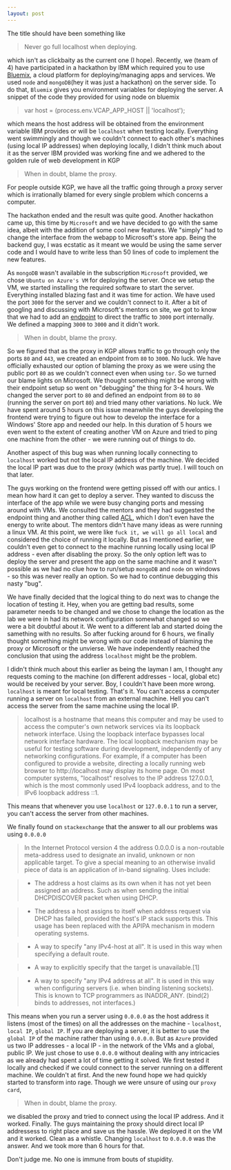 ```yaml
---
layout: post
---
```

The title should have been something like
>Never go full localhost when deploying.

which isn't as clickbaity as the current one (I hope). Recently, we (team of 4)
have participated in a hackathon by IBM which required you to use [Bluemix](https://console.ng.bluemix.net/),
a cloud platform for deploying/managing apps and services. We used `node` and
`mongoDB`(hey it was just a hackathon) on the
server side. To do that, `Bluemix` gives you environment variables for deploying
the server. A snippet of the code they provided for using node on bluemix
> var host = (process.env.VCAP_APP_HOST || 'localhost');

which means the host address will be obtained from the environment variable IBM
provides or will be `localhost`  when testing locally. Everything went
swimmingly and though we couldn't connect to each other's machines (using local
IP addresses) when
deploying locally, I didn't think much about it as the server IBM provided was
working fine and we adhered to the golden rule of web development in KGP
>When in doubt, blame the proxy.

For people outside KGP, we have all the traffic going through a proxy server
which is irrationally blamed for every single problem which concerns a computer.

The hackathon ended and the result was quite good. Another hackathon came up,
this time by `Microsoft` and we have decided to go with the same idea, albeit with the addition
of some cool new features. We "simply" had to
change the interface from the webapp to Microsoft's store app. Being the backend
guy, I was ecstatic as it meant we would be using the same server code and I
would have to write less than 50 lines of code to implement the new features.


As `mongoDB` wasn't available in the subscription `Microsoft` provided, we chose
`Ubuntu on Azure's VM` for deploying the server. Once we setup the VM, we started installing the
required software to start the server. Everything installed blazing fast and it
was time for action. We have used the port `3000` for the server and we couldn't
connect to it. After a bit of googling and discussing with Microsoft's
mentors on site, we got to know that we had to add an [endpoint](azure.microsoft.com/en-in/.../articles/virtual-machines-set-up-endpoints/) to direct the traffic to `3000` port internally. We defined a mapping `3000` to `3000` and it
didn't work.
>When in doubt, blame the proxy.

So we figured that as the proxy in KGP allows traffic to go through only the
ports `80` and `443`, we created an endpoint from `80` to `3000`. No luck.
We have officially exhausted our option of blaming the proxy as we were using
the public port `80` as we couldn't connect even when using `tor`.
So we turned our blame lights on Microsoft. We thought
something might be wrong with their endpoint setup so went on "debugging" the
thing for 3-4 hours. We changed the server port to `80` and defined an endpoint
from `80` to `80` (running the server on port `80`) and tried many other variations.
No luck. We have spent around 5 hours on this issue meanwhile the guys developing the frontend were trying to figure out
how to develop the interface for a Windows' Store app and needed our help. In this duration of 5
hours we even went to the extent of creating another VM on Azure and tried to
ping one machine from the other - we were running out of things to do.

Another aspect of this bug was when running locally connecting to `localhost`
worked but not the local IP address of the machine. We decided the local
IP part was due to the proxy (which was partly true). I will touch on that
later.

The guys working on the frontend were getting pissed off with our antics. I mean
how hard it can get to deploy a server. They wanted to discuss the interface of
the app while we were busy changing ports and messing around with VMs. We consulted the
mentors and they had suggested the endpoint thing and another thing called [ACL](http://azure.microsoft.com/en-in/documentation/articles/virtual-machines-set-up-endpoints/#manage-the-acl-on-an-endpoint),
which I don't even have the energy to write about. The mentors didn't have many
ideas as were running a linux VM.
At this point, we were like `fuck it, we will go all local` and considered the
choice of running it locally. But as I mentioned earlier, we couldn't even get
to connect to the machine running locally using local IP address - even after disabling
the proxy. So the only option left was to deploy the server and present the app
on the same machine and it wasn't possible as we had no clue how to run/setup
`mongoDB` and `node` on windows - so this was never really an option. So we had
to continue debugging this nasty "bug".

We have finally decided that the logical thing to do next was
to change the location of testing it. Hey, when you are getting bad results,
some parameter needs to be changed and we chose to change the location as the
lab we were in had its network configuration somewhat changed so we were a bit
doubtful about it. We went to a different lab and started doing the samething
with no results. So after fucking around for 6 hours, we finally thought
something might be wrong with our code instead of blaming the proxy or Microsoft
or the unvierse. We have independently reached the conclusion that using the
address `localhost` might be the problem.

I didn't think much about this earlier as being the layman I am, I thought any
requests coming to the machine (on different addresses - local, global etc) would be
received by your server. Boy, I couldn't have been more wrong. `localhost` is
meant for local testing. That's it. You can't access a computer running a server
on `localhost` from an external machine. Hell you can't access the server from
the same machine using the local IP.
> localhost is a hostname that means this computer and may be used to access the computer's own network services via its loopback network interface. Using the loopback interface bypasses local network interface hardware. The local loopback mechanism may be useful for testing software during development, independently of any networking configurations. For example, if a computer has been configured to provide a website, directing a locally running web browser to http://localhost may display its home page.
>On most computer systems, "localhost" resolves to the IP address 127.0.0.1, which is the most commonly used IPv4 loopback address, and to the IPv6 loopback address ::1.

This means that whenever you use `localhost` or `127.0.0.1` to run a server, you
can't access the server from other machines.

We finally found on `stackexchange` that the answer to all our problems was
using `0.0.0.0`
>In the Internet Protocol version 4 the address 0.0.0.0 is a non-routable meta-address used to designate an invalid, unknown or non applicable target. To give a special meaning to an otherwise invalid piece of data is an application of in-band signaling.
>Uses include:

>* The address a host claims as its own when it has not yet been assigned an address. Such as when sending the initial DHCPDISCOVER
  packet when using DHCP.

>* The address a host assigns to itself when address request via DHCP has failed, provided the host's IP stack supports this. This usage has been replaced with the APIPA mechanism in modern operating systems.

>* A way to specify "any IPv4-host at all". It is used in this way when specifying a default route.

>* A way to explicitly specify that the target is unavailable.[1]

>* A way to specify "any IPv4 address at all". It is used in this way when configuring servers (i.e. when binding listening sockets).   This is known to TCP programmers as INADDR_ANY. (bind(2) binds to addresses, not interfaces.)

This means when you run a server using `0.0.0.0` as the host address it
listens (most of the times) on all the addresses on the machine - `localhost`, `local IP`, `global IP`. If
you are deploying a server, it is better to use the `global IP` of the machine
rather than using `0.0.0.0`. But as `Azure` provided us two IP addresses - a local IP - 
in the network of the VMs and a global, public IP. We just chose to use `0.0.0.0`
without dealing with any intricacies as we already had spent a lot of time
getting it solved. We first tested it locally and checked if we could connect to
the server running on a different machine. We couldn't at first. And the new found hope
we had quickly started to transform into rage. Though we were unsure of using our
`proxy card`,
>When in doubt, blame the proxy.

 we disabled the proxy and tried to connect using the local IP address.
 And it worked. Finally. The guys maintaining the proxy should direct local IP addressess
to right place and save us the hassle.  We deployed it on the VM and it worked. Clean as a whistle.
Changing `localhost` to `0.0.0.0` was the answer. And we took more than 6 hours for that.

Don't judge me. No one is immune  from bouts of stupidity.





